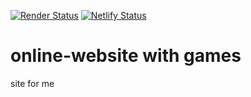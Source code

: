 [![Render Status](https://img.shields.io/badge/Render-Deployed-blue?logo=Render)]([https://myfreewebgames.onrender.com](https://myfreewebgames.onrender.com))
[![Netlify Status](https://img.shields.io/badge/Netlify-deployed-informational?logo=netlify)]([file:///home/chronos/u-b22f700e35596e060a1542d067d324eeb48f2310/MyFiles/Downloads/bookmarklets/notyet.html](file:///home/chronos/u-b22f700e35596e060a1542d067d324eeb48f2310/MyFiles/Downloads/bookmarklets/notyet.html))
# online-website with games
site for me
